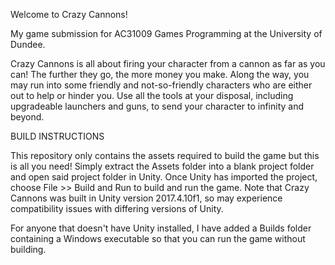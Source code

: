 Welcome to Crazy Cannons!

My game submission for AC31009 Games Programming at the University of Dundee.

Crazy Cannons is all about firing your character from a cannon as far as you can! The further they go, the more money you make.
Along the way, you may run into some friendly and not-so-friendly characters who are either out to help or hinder you. Use all the tools 
at your disposal, including upgradeable launchers and guns, to send your character to infinity and beyond.

BUILD INSTRUCTIONS

This repository only contains the assets required to build the game but this is all you need! Simply extract the Assets folder into a blank
project folder and open said project folder in Unity. Once Unity has imported the project, choose File >> Build and Run to build and
run the game. Note that Crazy Cannons was built in Unity version 2017.4.10f1, so may experience compatibility issues with differing
versions of Unity.

For anyone that doesn't have Unity installed, I have added a Builds folder containing a Windows executable so that you can run the game
without building. 
